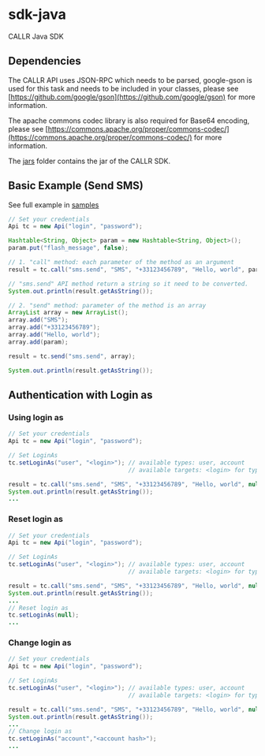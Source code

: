 sdk-java
========

CALLR Java SDK

## Dependencies
The CALLR API uses JSON-RPC which needs to be parsed, google-gson is used for this task and
needs to be included in your classes, please see [https://github.com/google/gson](https://github.com/google/gson)
for more information.

The apache commons codec library is also required for Base64 encoding, please see
[https://commons.apache.org/proper/commons-codec/](https://commons.apache.org/proper/commons-codec/)
for more information.

The [jars](jars/) folder contains the jar of the CALLR SDK.

## Basic Example (Send SMS)
See full example in [samples](samples/)

```java
// Set your credentials
Api tc = new Api("login", "password");

Hashtable<String, Object> param = new Hashtable<String, Object>();
param.put("flash_message", false);

// 1. "call" method: each parameter of the method as an argument
result = tc.call("sms.send", "SMS", "+33123456789", "Hello, world", param);

// "sms.send" API method return a string so it need to be converted.
System.out.println(result.getAsString());

// 2. "send" method: parameter of the method is an array
ArrayList array = new ArrayList();
array.add("SMS");
array.add("+33123456789");
array.add("Hello, world");
array.add(param);

result = tc.send("sms.send", array);

System.out.println(result.getAsString());
```

## Authentication with Login as
### Using login as
```java
// Set your credentials
Api tc = new Api("login", "password");

// Set LoginAs
tc.setLoginAs("user", "<login>"); // available types: user, account
                                  // available targets: <login> for type user, <hash> for type account

result = tc.call("sms.send", "SMS", "+33123456789", "Hello, world", null);
System.out.println(result.getAsString());
...
```

### Reset login as
```java
// Set your credentials
Api tc = new Api("login", "password");

// Set LoginAs
tc.setLoginAs("user", "<login>"); // available types: user, account
                                  // available targets: <login> for type user, <hash> for type account

result = tc.call("sms.send", "SMS", "+33123456789", "Hello, world", null);
System.out.println(result.getAsString());
...
// Reset login as
tc.setLoginAs(null);
...
```

### Change login as
```java
// Set your credentials
Api tc = new Api("login", "password");

// Set LoginAs
tc.setLoginAs("user", "<login>"); // available types: user, account
                                  // available targets: <login> for type user, <hash> for type account

result = tc.call("sms.send", "SMS", "+33123456789", "Hello, world", null);
System.out.println(result.getAsString());
...
// Change login as
tc.setLoginAs("account","<account hash>");
...
```
